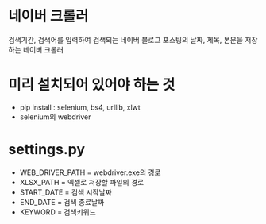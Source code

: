 # 네이버 크롤러
검색기간, 검색어를 입력하여 검색되는 네이버 블로그 포스팅의 날짜, 제목, 본문을 저장하는 네이버 크롤러

# 미리 설치되어 있어야 하는 것
- pip install : selenium, bs4, urllib, xlwt
- selenium의 webdriver

# settings.py
- WEB_DRIVER_PATH = webdriver.exe의 경로
- XLSX_PATH = 엑셀로 저장할 파일의 경로
- START_DATE = 검색 시작날짜
- END_DATE = 검색 종료날짜
- KEYWORD = 검색키워드
